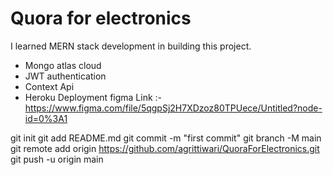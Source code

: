 # Quora for electronics

I learned MERN stack development in building this project.

* Mongo atlas cloud
* JWT authentication
* Context Api
* Heroku Deployment
figma Link :- https://www.figma.com/file/5qgpSj2H7XDzoz80TPUece/Untitled?node-id=0%3A1


git init
git add README.md
git commit -m "first commit"
git branch -M main
git remote add origin https://github.com/agrittiwari/QuoraForElectronics.git
git push -u origin main
